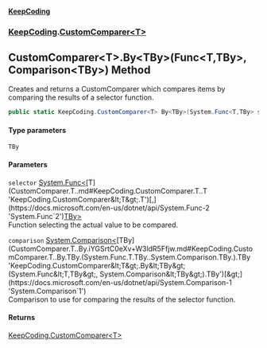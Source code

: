 #### [KeepCoding](index.md 'index')
### [KeepCoding](KeepCoding.md 'KeepCoding').[CustomComparer&lt;T&gt;](CustomComparer.T..md 'KeepCoding.CustomComparer&lt;T&gt;')
## CustomComparer&lt;T&gt;.By&lt;TBy&gt;(Func&lt;T,TBy&gt;, Comparison&lt;TBy&gt;) Method
Creates and returns a CustomComparer which compares items by comparing the results of a selector function.
```csharp
public static KeepCoding.CustomComparer<T> By<TBy>(System.Func<T,TBy> selector, System.Comparison<TBy> comparison);
```
#### Type parameters
<a name='KeepCoding.CustomComparer.T..By.TBy.(System.Func.T.TBy..System.Comparison.TBy.).TBy'></a>
`TBy`  
  
#### Parameters
<a name='KeepCoding.CustomComparer.T..By.TBy.(System.Func.T.TBy..System.Comparison.TBy.).selector'></a>
`selector` [System.Func&lt;](https://docs.microsoft.com/en-us/dotnet/api/System.Func-2 'System.Func`2')[T](CustomComparer.T..md#KeepCoding.CustomComparer.T..T 'KeepCoding.CustomComparer&lt;T&gt;.T')[,](https://docs.microsoft.com/en-us/dotnet/api/System.Func-2 'System.Func`2')[TBy](CustomComparer.T..By.iYGSrtC0eXv+W3ldR5Ffjw.md#KeepCoding.CustomComparer.T..By.TBy.(System.Func.T.TBy..System.Comparison.TBy.).TBy 'KeepCoding.CustomComparer&lt;T&gt;.By&lt;TBy&gt;(System.Func&lt;T,TBy&gt;, System.Comparison&lt;TBy&gt;).TBy')[&gt;](https://docs.microsoft.com/en-us/dotnet/api/System.Func-2 'System.Func`2')  
Function selecting the actual value to be compared.
  
<a name='KeepCoding.CustomComparer.T..By.TBy.(System.Func.T.TBy..System.Comparison.TBy.).comparison'></a>
`comparison` [System.Comparison&lt;](https://docs.microsoft.com/en-us/dotnet/api/System.Comparison-1 'System.Comparison`1')[TBy](CustomComparer.T..By.iYGSrtC0eXv+W3ldR5Ffjw.md#KeepCoding.CustomComparer.T..By.TBy.(System.Func.T.TBy..System.Comparison.TBy.).TBy 'KeepCoding.CustomComparer&lt;T&gt;.By&lt;TBy&gt;(System.Func&lt;T,TBy&gt;, System.Comparison&lt;TBy&gt;).TBy')[&gt;](https://docs.microsoft.com/en-us/dotnet/api/System.Comparison-1 'System.Comparison`1')  
Comparison to use for comparing the results of the selector function.
  
#### Returns
[KeepCoding.CustomComparer&lt;](CustomComparer.T..md 'KeepCoding.CustomComparer&lt;T&gt;')[T](CustomComparer.T..md#KeepCoding.CustomComparer.T..T 'KeepCoding.CustomComparer&lt;T&gt;.T')[&gt;](CustomComparer.T..md 'KeepCoding.CustomComparer&lt;T&gt;')  
